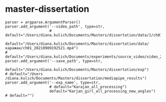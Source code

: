 # master-dissertation

    parser = argparse.ArgumentParser()
    parser.add_argument('--video_path', type=str,
                        # default="/Users/diana.kulich/Documents/Masters/dissertation/data/1/ch01_20180308130614.avi")
                        default="/Users/diana.kulich/Documents/Masters/dissertation/data/каражан/ch01_20210909192521.mp4")
    # default="/Users/diana.kulich/Documents/experiments/source_video/video_2.avi")
    parser.add_argument('--save_path', type=str,
                        default="/Users/diana.kulich/Documents/Masters/dissertation/exp")
    # default="/Users   /diana.kulich/Documents/Masters/dissertation/mediapipe_results")
    parser.add_argument('--exp_name', type=str,
                        # default="Karajan_all_processing")
                        default="Karjan_girl_all_processing_new_angles")
    # default="")
